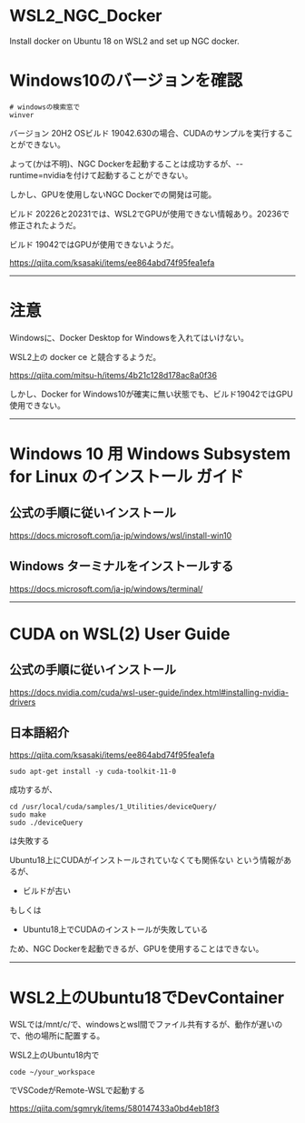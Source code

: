 # WSL2_NGC_Docker
Install docker on Ubuntu 18 on WSL2 and set up NGC docker.

# Windows10のバージョンを確認
~~~
# windowsの検索窓で
winver
~~~
バージョン 20H2 OSビルド 19042.630の場合、CUDAのサンプルを実行することができない。

よって(かは不明)、NGC Dockerを起動することは成功するが、--runtime=nvidiaを付けて起動することができない。

しかし、GPUを使用しないNGC Dockerでの開発は可能。

ビルド 20226と20231では、WSL2でGPUが使用できない情報あり。20236で修正されたようだ。

ビルド 19042ではGPUが使用できないようだ。

https://qiita.com/ksasaki/items/ee864abd74f95fea1efa

---
# 注意
Windowsに、Docker Desktop for Windowsを入れてはいけない。

WSL2上の docker ce と競合するようだ。

https://qiita.com/mitsu-h/items/4b21c128d178ac8a0f36

しかし、Docker for Windows10が確実に無い状態でも、ビルド19042ではGPU使用できない。

---
# Windows 10 用 Windows Subsystem for Linux のインストール ガイド
## 公式の手順に従いインストール

https://docs.microsoft.com/ja-jp/windows/wsl/install-win10

## Windows ターミナルをインストールする
https://docs.microsoft.com/ja-jp/windows/terminal/

---
# CUDA on WSL(2) User Guide
## 公式の手順に従いインストール
https://docs.nvidia.com/cuda/wsl-user-guide/index.html#installing-nvidia-drivers

## 日本語紹介
https://qiita.com/ksasaki/items/ee864abd74f95fea1efa

~~~
sudo apt-get install -y cuda-toolkit-11-0
~~~

成功するが、

~~~
cd /usr/local/cuda/samples/1_Utilities/deviceQuery/
sudo make
sudo ./deviceQuery
~~~

は失敗する

Ubuntu18上にCUDAがインストールされていなくても関係ない という情報があるが、
 * ビルドが古い

もしくは
 * Ubuntu18上でCUDAのインストールが失敗している

ため、NGC Dockerを起動できるが、GPUを使用することはできない。

---
# WSL2上のUbuntu18でDevContainer

WSLでは/mnt/c/で、windowsとwsl間でファイル共有するが、動作が遅いので、他の場所に配置する。

WSL2上のUbuntu18内で
~~~
code ~/your_workspace
~~~
でVSCodeがRemote-WSLで起動する

https://qiita.com/sgmryk/items/580147433a0bd4eb18f3
